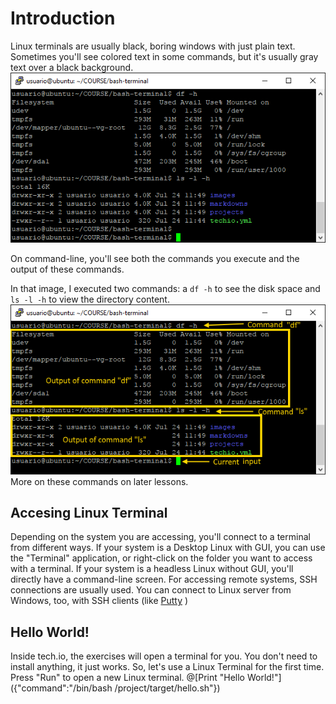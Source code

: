 # Introduction

Linux terminals are usually black, boring windows with just plain text. Sometimes you'll see colored text in some commands, but it's usually gray text over a black background.
![Linux Terminal](/images/terminal0.png)

On command-line, you'll see both the commands you execute and the output of these commands.

In that image, I executed two commands: a `df -h` to see the disk space and `ls -l -h` to view the directory content.
![Linux Terminal](/images/terminal.png)
More on these commands on later lessons.

## Accesing Linux Terminal

Depending on the system you are accessing, you'll connect to a terminal from different ways.
If your system is a Desktop Linux with GUI, you can use the "Terminal" application, or right-click on the folder you want to access with a terminal.
If your system is a headless Linux without GUI, you'll directly have a command-line screen.
For accessing remote systems, SSH connections are usually used. You can connect to Linux server from Windows, too, with SSH clients (like [Putty](http://www.putty.org/) )

## Hello World!

Inside tech.io, the exercises will open a terminal for you. You don't need to install anything, it just works.
So, let's use a Linux Terminal for the first time. Press "Run" to open a new Linux terminal.
@[Print "Hello World!"]({"command":"/bin/bash /project/target/hello.sh"})
